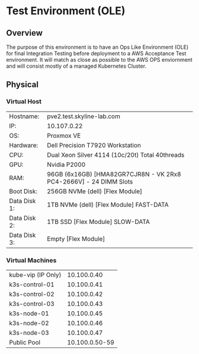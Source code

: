 Test Environment (OLE)
============================================

Overview
--------------------------------------------
The purpose of this environment is to have an Ops Like Environment (OLE) for final Integration Testing before deployment to a AWS Acceptance Test environment. It will match as close as possible to the AWS OPS enviornment and will consist mostly of a managed Kubernetes Cluster. 

Physical 
--------------------------------------------
### Virtual Host

|||
|--------------------|--------------------|
| Hostname: | pve2.test.skyline-lab.com |
|IP: | 10.107.0.22 |  
|OS: | Proxmox VE |  
|Hardware: | Dell Precision T7920 Workstation |  
|CPU: | Dual Xeon Silver 4114 (10c/20t) Total 40threads |  
|GPU: | Nvidia P2000 |  
|RAM: | 96GB (6x16GB) [HMA82GR7CJR8N - VK 2Rx8 PC4-2666V] - 24 DIMM Slots |
|Boot Disk: | 256GB NVMe (dell) [Flex Module] |  
|Data Disk 1: | 1TB NVMe (dell) [Flex Module] FAST-DATA | 
|Data Disk 2: | 1TB SSD [Flex Module]  SLOW-DATA|   
|Data Disk 3: | Empty [Flex Module] |  

### Virtual Machines
|||
|--------------------|--------------------|
|kube-vip (IP Only)|10.100.0.40|
|k3s-control-01|10.100.0.41|
|k3s-control-02|10.100.0.42|
|k3s-control-03|10.100.0.43|
|k3s-node-01|10.100.0.45|
|k3s-node-02|10.100.0.46|
|k3s-node-03|10.100.0.47|
|Public Pool|10.100.0.50-59|
